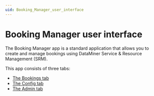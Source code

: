 ```yaml
---
uid: Booking_Manager_user_interface
---
```


# Booking Manager user interface

The Booking Manager app is a standard application that allows you to create and manage bookings using DataMiner Service & Resource Management (SRM).

This app consists of three tabs:

- [The Bookings tab](xref:Booking_Manager_Bookings_tab)
- [The Config tab](xref:Booking_Manager_Config_tab)
- [The Admin tab](xref:Booking_Manager_Admin_tab)
